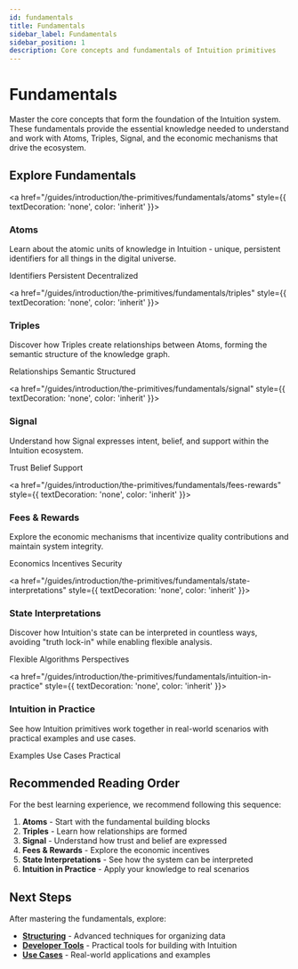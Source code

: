 ```yaml
---
id: fundamentals
title: Fundamentals
sidebar_label: Fundamentals
sidebar_position: 1
description: Core concepts and fundamentals of Intuition primitives
---
```


# Fundamentals

Master the core concepts that form the foundation of the Intuition system. These fundamentals provide the essential knowledge needed to understand and work with Atoms, Triples, Signal, and the economic mechanisms that drive the ecosystem.

## Explore Fundamentals

<div style={{
  display: 'grid',
  gridTemplateColumns: 'repeat(auto-fit, minmax(320px, 1fr))',
  gap: '2rem',
  marginTop: '3rem',
  marginBottom: '3rem'
}}>

<a href="/guides/introduction/the-primitives/fundamentals/atoms" style={{ textDecoration: 'none', color: 'inherit' }}>
<div style={{
  border: '1px solid var(--ifm-color-emphasis-200)',
  borderRadius: '16px',
  padding: '2rem',
  backgroundColor: 'var(--ifm-background-color)',
  boxShadow: '0 2px 8px rgba(0, 0, 0, 0.04)',
  height: '100%',
  display: 'flex',
  flexDirection: 'column',
  transition: 'all 0.3s ease',
  cursor: 'pointer'
}}>
<h3 style={{
  marginTop: 0,
  marginBottom: '1.5rem',
  color: 'var(--ifm-color-primary)',
  fontSize: '1.25rem',
  fontWeight: '600'
}}>Atoms</h3>
<p style={{
  fontSize: '0.95rem',
  lineHeight: '1.6',
  flexGrow: 1,
  marginBottom: '1.5rem',
  color: 'var(--ifm-color-emphasis-700)'
}}>
Learn about the atomic units of knowledge in Intuition - unique, persistent identifiers for all things in the digital universe.
</p>
<div style={{ display: 'flex', gap: '0.5rem', flexWrap: 'wrap' }}>
<span style={{ backgroundColor: 'var(--ifm-color-emphasis-100)', padding: '0.25rem 0.5rem', borderRadius: '4px', fontSize: '0.875rem' }}>Identifiers</span>
<span style={{ backgroundColor: 'var(--ifm-color-emphasis-100)', padding: '0.25rem 0.5rem', borderRadius: '4px', fontSize: '0.875rem' }}>Persistent</span>
<span style={{ backgroundColor: 'var(--ifm-color-emphasis-100)', padding: '0.25rem 0.5rem', borderRadius: '4px', fontSize: '0.875rem' }}>Decentralized</span>
</div>
</div>
</a>

<a href="/guides/introduction/the-primitives/fundamentals/triples" style={{ textDecoration: 'none', color: 'inherit' }}>
<div style={{
  border: '1px solid var(--ifm-color-emphasis-200)',
  borderRadius: '16px',
  padding: '2rem',
  backgroundColor: 'var(--ifm-background-color)',
  boxShadow: '0 2px 8px rgba(0, 0, 0, 0.04)',
  height: '100%',
  display: 'flex',
  flexDirection: 'column',
  transition: 'all 0.3s ease',
  cursor: 'pointer'
}}>
<h3 style={{
  marginTop: 0,
  marginBottom: '1.5rem',
  color: 'var(--ifm-color-primary)',
  fontSize: '1.25rem',
  fontWeight: '600'
}}>Triples</h3>
<p style={{
  fontSize: '0.95rem',
  lineHeight: '1.6',
  flexGrow: 1,
  marginBottom: '1.5rem',
  color: 'var(--ifm-color-emphasis-700)'
}}>
Discover how Triples create relationships between Atoms, forming the semantic structure of the knowledge graph.
</p>
<div style={{ display: 'flex', gap: '0.5rem', flexWrap: 'wrap' }}>
<span style={{ backgroundColor: 'var(--ifm-color-emphasis-100)', padding: '0.25rem 0.5rem', borderRadius: '4px', fontSize: '0.875rem' }}>Relationships</span>
<span style={{ backgroundColor: 'var(--ifm-color-emphasis-100)', padding: '0.25rem 0.5rem', borderRadius: '4px', fontSize: '0.875rem' }}>Semantic</span>
<span style={{ backgroundColor: 'var(--ifm-color-emphasis-100)', padding: '0.25rem 0.5rem', borderRadius: '4px', fontSize: '0.875rem' }}>Structured</span>
</div>
</div>
</a>

<a href="/guides/introduction/the-primitives/fundamentals/signal" style={{ textDecoration: 'none', color: 'inherit' }}>
<div style={{
  border: '1px solid var(--ifm-color-emphasis-200)',
  borderRadius: '16px',
  padding: '2rem',
  backgroundColor: 'var(--ifm-background-color)',
  boxShadow: '0 2px 8px rgba(0, 0, 0, 0.04)',
  height: '100%',
  display: 'flex',
  flexDirection: 'column',
  transition: 'all 0.3s ease',
  cursor: 'pointer'
}}>
<h3 style={{
  marginTop: 0,
  marginBottom: '1.5rem',
  color: 'var(--ifm-color-primary)',
  fontSize: '1.25rem',
  fontWeight: '600'
}}>Signal</h3>
<p style={{
  fontSize: '0.95rem',
  lineHeight: '1.6',
  flexGrow: 1,
  marginBottom: '1.5rem',
  color: 'var(--ifm-color-emphasis-700)'
}}>
Understand how Signal expresses intent, belief, and support within the Intuition ecosystem.
</p>
<div style={{ display: 'flex', gap: '0.5rem', flexWrap: 'wrap' }}>
<span style={{ backgroundColor: 'var(--ifm-color-emphasis-100)', padding: '0.25rem 0.5rem', borderRadius: '4px', fontSize: '0.875rem' }}>Trust</span>
<span style={{ backgroundColor: 'var(--ifm-color-emphasis-100)', padding: '0.25rem 0.5rem', borderRadius: '4px', fontSize: '0.875rem' }}>Belief</span>
<span style={{ backgroundColor: 'var(--ifm-color-emphasis-100)', padding: '0.25rem 0.5rem', borderRadius: '4px', fontSize: '0.875rem' }}>Support</span>
</div>
</div>
</a>

<a href="/guides/introduction/the-primitives/fundamentals/fees-rewards" style={{ textDecoration: 'none', color: 'inherit' }}>
<div style={{
  border: '1px solid var(--ifm-color-emphasis-200)',
  borderRadius: '16px',
  padding: '2rem',
  backgroundColor: 'var(--ifm-background-color)',
  boxShadow: '0 2px 8px rgba(0, 0, 0, 0.04)',
  height: '100%',
  display: 'flex',
  flexDirection: 'column',
  transition: 'all 0.3s ease',
  cursor: 'pointer'
}}>
<h3 style={{
  marginTop: 0,
  marginBottom: '1.5rem',
  color: 'var(--ifm-color-primary)',
  fontSize: '1.25rem',
  fontWeight: '600'
}}>Fees & Rewards</h3>
<p style={{
  fontSize: '0.95rem',
  lineHeight: '1.6',
  flexGrow: 1,
  marginBottom: '1.5rem',
  color: 'var(--ifm-color-emphasis-700)'
}}>
Explore the economic mechanisms that incentivize quality contributions and maintain system integrity.
</p>
<div style={{ display: 'flex', gap: '0.5rem', flexWrap: 'wrap' }}>
<span style={{ backgroundColor: 'var(--ifm-color-emphasis-100)', padding: '0.25rem 0.5rem', borderRadius: '4px', fontSize: '0.875rem' }}>Economics</span>
<span style={{ backgroundColor: 'var(--ifm-color-emphasis-100)', padding: '0.25rem 0.5rem', borderRadius: '4px', fontSize: '0.875rem' }}>Incentives</span>
<span style={{ backgroundColor: 'var(--ifm-color-emphasis-100)', padding: '0.25rem 0.5rem', borderRadius: '4px', fontSize: '0.875rem' }}>Security</span>
</div>
</div>
</a>

<a href="/guides/introduction/the-primitives/fundamentals/state-interpretations" style={{ textDecoration: 'none', color: 'inherit' }}>
<div style={{
  border: '1px solid var(--ifm-color-emphasis-200)',
  borderRadius: '16px',
  padding: '2rem',
  backgroundColor: 'var(--ifm-background-color)',
  boxShadow: '0 2px 8px rgba(0, 0, 0, 0.04)',
  height: '100%',
  display: 'flex',
  flexDirection: 'column',
  transition: 'all 0.3s ease',
  cursor: 'pointer'
}}>
<h3 style={{
  marginTop: 0,
  marginBottom: '1.5rem',
  color: 'var(--ifm-color-primary)',
  fontSize: '1.25rem',
  fontWeight: '600'
}}>State Interpretations</h3>
<p style={{
  fontSize: '0.95rem',
  lineHeight: '1.6',
  flexGrow: 1,
  marginBottom: '1.5rem',
  color: 'var(--ifm-color-emphasis-700)'
}}>
Discover how Intuition's state can be interpreted in countless ways, avoiding "truth lock-in" while enabling flexible analysis.
</p>
<div style={{ display: 'flex', gap: '0.5rem', flexWrap: 'wrap' }}>
<span style={{ backgroundColor: 'var(--ifm-color-emphasis-100)', padding: '0.25rem 0.5rem', borderRadius: '4px', fontSize: '0.875rem' }}>Flexible</span>
<span style={{ backgroundColor: 'var(--ifm-color-emphasis-100)', padding: '0.25rem 0.5rem', borderRadius: '4px', fontSize: '0.875rem' }}>Algorithms</span>
<span style={{ backgroundColor: 'var(--ifm-color-emphasis-100)', padding: '0.25rem 0.5rem', borderRadius: '4px', fontSize: '0.875rem' }}>Perspectives</span>
</div>
</div>
</a>

<a href="/guides/introduction/the-primitives/fundamentals/intuition-in-practice" style={{ textDecoration: 'none', color: 'inherit' }}>
<div style={{
  border: '1px solid var(--ifm-color-emphasis-200)',
  borderRadius: '16px',
  padding: '2rem',
  backgroundColor: 'var(--ifm-background-color)',
  boxShadow: '0 2px 8px rgba(0, 0, 0, 0.04)',
  height: '100%',
  display: 'flex',
  flexDirection: 'column',
  transition: 'all 0.3s ease',
  cursor: 'pointer'
}}>
<h3 style={{
  marginTop: 0,
  marginBottom: '1.5rem',
  color: 'var(--ifm-color-primary)',
  fontSize: '1.25rem',
  fontWeight: '600'
}}>Intuition in Practice</h3>
<p style={{
  fontSize: '0.95rem',
  lineHeight: '1.6',
  flexGrow: 1,
  marginBottom: '1.5rem',
  color: 'var(--ifm-color-emphasis-700)'
}}>
See how Intuition primitives work together in real-world scenarios with practical examples and use cases.
</p>
<div style={{ display: 'flex', gap: '0.5rem', flexWrap: 'wrap' }}>
<span style={{ backgroundColor: 'var(--ifm-color-emphasis-100)', padding: '0.25rem 0.5rem', borderRadius: '4px', fontSize: '0.875rem' }}>Examples</span>
<span style={{ backgroundColor: 'var(--ifm-color-emphasis-100)', padding: '0.25rem 0.5rem', borderRadius: '4px', fontSize: '0.875rem' }}>Use Cases</span>
<span style={{ backgroundColor: 'var(--ifm-color-emphasis-100)', padding: '0.25rem 0.5rem', borderRadius: '4px', fontSize: '0.875rem' }}>Practical</span>
</div>
</div>
</a>

</div>

## Recommended Reading Order

For the best learning experience, we recommend following this sequence:

1. **Atoms** - Start with the fundamental building blocks
2. **Triples** - Learn how relationships are formed
3. **Signal** - Understand how trust and belief are expressed
4. **Fees & Rewards** - Explore the economic incentives
5. **State Interpretations** - See how the system can be interpreted
6. **Intuition in Practice** - Apply your knowledge to real scenarios

## Next Steps

After mastering the fundamentals, explore:

- **[Structuring](/guides/introduction/the-primitives/structuring)** - Advanced techniques for organizing data
- **[Developer Tools](/guides/developer-tools)** - Practical tools for building with Intuition
- **[Use Cases](/guides/use-cases)** - Real-world applications and examples 